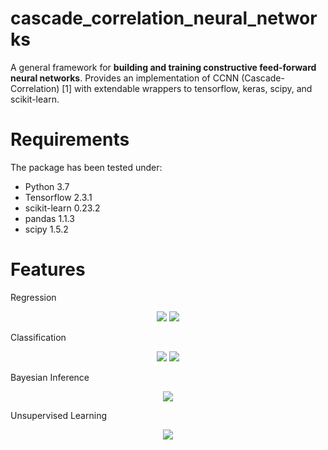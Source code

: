 # cascade_correlation_neural_networks
A general framework for **building and training constructive feed-forward neural networks**. Provides an implementation of CCNN (Cascade-Correlation) [1] with extendable wrappers to tensorflow, keras, scipy, and scikit-learn.

# Requirements
The package has been tested under:
- Python 3.7
- Tensorflow 2.3.1
- scikit-learn 0.23.2
- pandas 1.1.3
- scipy 1.5.2

# Features
Regression
<p align="center">
  <img src="https://github.com/mike-gimelfarb/cascade_correlation_neural_networks/blob/main/images/regression.jpg?raw=true"/>
  <img src="https://github.com/mike-gimelfarb/cascade_correlation_neural_networks/blob/main/images/quantile_regression.jpg?raw=true"/>
</p>

Classification
<p align="center">
  <img src="https://github.com/mike-gimelfarb/cascade_correlation_neural_networks/blob/main/images/spirals.jpg?raw=true"/>
  <img src="https://github.com/mike-gimelfarb/cascade_correlation_neural_networks/blob/main/images/spirals_classification.jpg?raw=true"/>
</p>

Bayesian Inference
<p align="center">
  <img src="https://github.com/mike-gimelfarb/cascade_correlation_neural_networks/blob/main/images/bayesian_regression.jpg?raw=true"/>
</p>

Unsupervised Learning
<p align="center">
  <img src="https://github.com/mike-gimelfarb/cascade_correlation_neural_networks/blob/main/images/reconstruction.jpg?raw=true"/>
</p>
